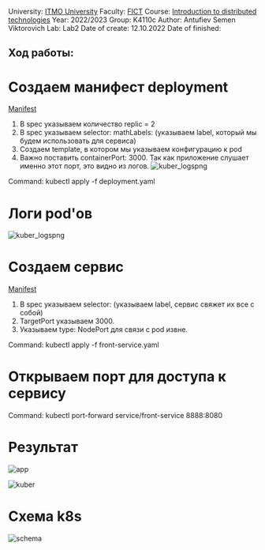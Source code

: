University: [ITMO University](https://itmo.ru/ru/)
Faculty: [FICT](https://fict.itmo.ru)
Course: [Introduction to distributed technologies](https://github.com/itmo-ict-faculty/introduction-to-distributed-technologies)
Year: 2022/2023
Group: K4110c
Author: Antufiev Semen Viktorovich
Lab: Lab2
Date of create: 12.10.2022
Date of finished: 

## Ход работы:

# Создаем манифест deployment
[Manifest](https://github.com/antufievsemen/2022_2023-introduction_to_distributed_technologies-K4110c-Antufiev_S_V/blob/main/lab2/deployment.yaml)
1. В spec указываем количество replic = 2
2. В spec указываем selector: mathLabels: (указываем label, который мы будем использовать для сервиса)
3. Создаем template, в котором мы указываем конфигурацию к pod
4. Важно поставить containerPort: 3000. Так как приложение слушает именно этот порт, это видно из логов.
![kuber_logspng](https://user-images.githubusercontent.com/55154894/195167104-e8da366b-0a6b-4168-be36-5a5a89d26cf4.png)

Command: kubectl apply -f deployment.yaml

# Логи pod'ов
![kuber_logspng](https://user-images.githubusercontent.com/55154894/195167019-6d3ebfd1-5602-4f91-911d-646edd604310.png)

# Создаем сервис
[Manifest](https://github.com/antufievsemen/2022_2023-introduction_to_distributed_technologies-K4110c-Antufiev_S_V/blob/main/lab2/service-front.yaml)
1. В spec указываем selector: (указываем label, сервис свяжет их все с собой)
2. TargetPort указываем 3000.
3. Указываем type: NodePort для связи с pod извне.

Command: kubectl apply -f front-service.yaml

# Открываем порт для доступа к сервису

Command: kubectl port-forward service/front-service 8888:8080

# Результат
![app](https://user-images.githubusercontent.com/55154894/195167150-da4ceec4-0c2a-4587-8410-9271f881d35c.png)

![kuber](https://user-images.githubusercontent.com/55154894/195167225-52b074d4-dcf9-4e13-a4aa-8c4dcb592824.png)

# Схема k8s
![schema](https://user-images.githubusercontent.com/55154894/197008746-40a2336a-7822-4a75-8a00-9edf0b9134db.png)

